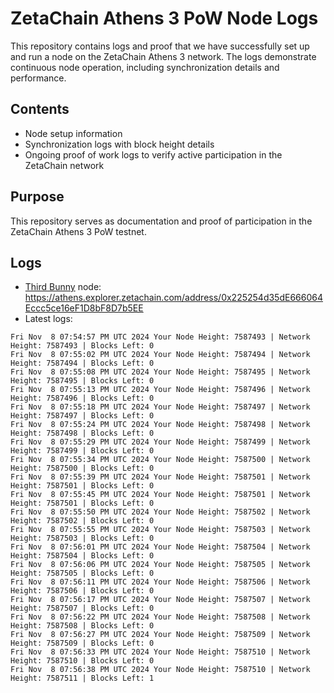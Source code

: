 # ZetaChain Athens 3 PoW Node Logs
This repository contains logs and proof that we have successfully set up and run a node on the ZetaChain Athens 3 network. The logs demonstrate continuous node operation, including synchronization details and performance.

## Contents
- Node setup information
- Synchronization logs with block height details
- Ongoing proof of work logs to verify active participation in the ZetaChain network

## Purpose
This repository serves as documentation and proof of participation in the ZetaChain Athens 3 PoW testnet.

## Logs

- [Third Bunny](https://thirdbunny.xyz/) node: https://athens.explorer.zetachain.com/address/0x225254d35dE666064Eccc5ce16eF1D8bF8D7b5EE
- Latest logs:
```
Fri Nov  8 07:54:57 PM UTC 2024 Your Node Height: 7587493 | Network Height: 7587493 | Blocks Left: 0
Fri Nov  8 07:55:02 PM UTC 2024 Your Node Height: 7587494 | Network Height: 7587494 | Blocks Left: 0
Fri Nov  8 07:55:08 PM UTC 2024 Your Node Height: 7587495 | Network Height: 7587495 | Blocks Left: 0
Fri Nov  8 07:55:13 PM UTC 2024 Your Node Height: 7587496 | Network Height: 7587496 | Blocks Left: 0
Fri Nov  8 07:55:18 PM UTC 2024 Your Node Height: 7587497 | Network Height: 7587497 | Blocks Left: 0
Fri Nov  8 07:55:24 PM UTC 2024 Your Node Height: 7587498 | Network Height: 7587498 | Blocks Left: 0
Fri Nov  8 07:55:29 PM UTC 2024 Your Node Height: 7587499 | Network Height: 7587499 | Blocks Left: 0
Fri Nov  8 07:55:34 PM UTC 2024 Your Node Height: 7587500 | Network Height: 7587500 | Blocks Left: 0
Fri Nov  8 07:55:39 PM UTC 2024 Your Node Height: 7587501 | Network Height: 7587501 | Blocks Left: 0
Fri Nov  8 07:55:45 PM UTC 2024 Your Node Height: 7587501 | Network Height: 7587501 | Blocks Left: 0
Fri Nov  8 07:55:50 PM UTC 2024 Your Node Height: 7587502 | Network Height: 7587502 | Blocks Left: 0
Fri Nov  8 07:55:55 PM UTC 2024 Your Node Height: 7587503 | Network Height: 7587503 | Blocks Left: 0
Fri Nov  8 07:56:01 PM UTC 2024 Your Node Height: 7587504 | Network Height: 7587504 | Blocks Left: 0
Fri Nov  8 07:56:06 PM UTC 2024 Your Node Height: 7587505 | Network Height: 7587505 | Blocks Left: 0
Fri Nov  8 07:56:11 PM UTC 2024 Your Node Height: 7587506 | Network Height: 7587506 | Blocks Left: 0
Fri Nov  8 07:56:17 PM UTC 2024 Your Node Height: 7587507 | Network Height: 7587507 | Blocks Left: 0
Fri Nov  8 07:56:22 PM UTC 2024 Your Node Height: 7587508 | Network Height: 7587508 | Blocks Left: 0
Fri Nov  8 07:56:27 PM UTC 2024 Your Node Height: 7587509 | Network Height: 7587509 | Blocks Left: 0
Fri Nov  8 07:56:33 PM UTC 2024 Your Node Height: 7587510 | Network Height: 7587510 | Blocks Left: 0
Fri Nov  8 07:56:38 PM UTC 2024 Your Node Height: 7587510 | Network Height: 7587511 | Blocks Left: 1
```
